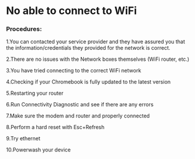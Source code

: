 # No able to connect to WiFi

### Procedures:

1.You can contacted your service provider and they have assured you that the information/credentials they provided for the network is correct.

2.There are no issues with the Network boxes themselves (WiFi router, etc.)

3.You have tried connecting to the correct WiFi network

4.Checking if your Chromebook is fully updated to the latest version

5.Restarting your router

6.Run Connectivity Diagnostic and see if there are any errors

7.Make sure the modem and router and properly connected

8.Perform a hard reset with Esc+Refresh

9.Try ethernet

10.Powerwash your device
